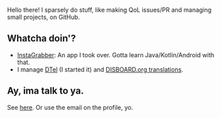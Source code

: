 Hello there! I sparsely do stuff, like making QoL issues/PR and managing small projects, on GitHub.

## Whatcha doin'?

* [InstaGrabber](https://github.com/austinhuang0131/instagrabber): An app I took over. Gotta learn Java/Kotlin/Android with that.
* I manage [DTel](https://github.com/austinhuang0131/dtel) (I started it) and [DISBOARD.org translations](https://github.com/austinhuang0131/disboard-i18n).

## Ay, ima talk to ya.

See [here](https://austinhuang.me/#hey-you-look-cool). Or use the email on the profile, yo.
